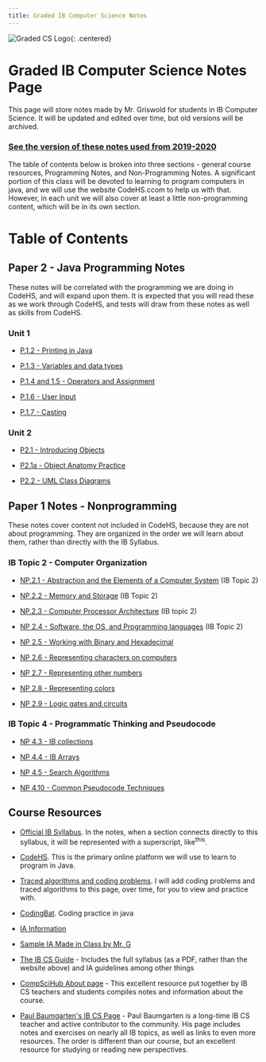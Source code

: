 ```yaml
---
title: Graded IB Computer Science Notes
---
```


![Graded CS Logo](./resources/computer-science-logo.png){: .centered}

# Graded IB Computer Science Notes Page

This page will store notes made by Mr. Griswold for students in IB Computer Science. It will be updated and edited over time, but old versions will be archived.

### [See the version of these notes used from 2019-2020](./2019/index.md)

The table of contents below is broken into three sections - general course resources, Programming Notes, and Non-Programming Notes. A significant portion of this class will be devoted to learning to program computers in java, and we will use the website CodeHS.ccom to help us with that. However, in each unit we will also cover at least a little non-programming content, which will be in its own section. 

# Table of Contents

## Paper 2 - Java Programming Notes

These notes will be correlated with the programming we are doing in CodeHS, and will expand upon them. It is expected that you will read these as we work through CodeHS, and tests will draw from these notes as well as skills from CodeHS.

### Unit 1

* [P.1.2 - Printing in Java](./programming/p1.2_printing.md)

* [P.1.3 - Variables and data types](./programming/p1.3_variables.md)

* [P.1.4 and 1.5 - Operators and Assignment](./programming/p1.4_operators.md)

* [P.1.6 - User Input](./programming/p1.6_userinput.md)

* [P.1.7 - Casting](./programming/p1.7_casting.md)

### Unit 2

* [P2.1 - Introducing Objects](./programming/p2.1_introducing_objects.md)
  
* [P2.1a - Object Anatomy Practice](./programming/p2.1a_object_anatomy_practice.md)

* [P2.2 - UML Class Diagrams](./programming/p2.2_uml_class_diagrams.md)


## Paper 1 Notes - Nonprogramming

These notes cover content not included in CodeHS, because they are not about programming. They are organized in the order we will learn about them, rather than directly with the IB Syllabus.
  
### IB Topic 2 - Computer Organization

* [NP.2.1 - Abstraction and the Elements of a Computer System](./nonprogramming/np2.1_abstraction.md) (IB Topic 2)

* [NP.2.2 - Memory and Storage](./nonprogramming/np2.2_memory.md) (IB Topic 2)

* [NP.2.3 - Computer Processor Architecture](./nonprogramming/np2.3_architecture.md) (IB topic 2)

* [NP 2.4 - Software, the OS, and Programming languages](./nonprogramming/np2.4_software.md) (IB Topic 2)

* [NP 2.5 - Working with Binary and Hexadecimal](nonprogramming/np2.5_representing_integers.md)

* [NP 2.6 - Representing characters on computers](nonprogramming/np2.6_representing_characters.md)

* [NP 2.7 - Representing other numbers](nonprogramming/np2.7_representing_other_numbers.md)

* [NP 2.8 - Representing colors](nonprogramming/np2.8_representing_colors.md)

* [NP 2.9 - Logic gates and circuits](nonprogramming/np2.9_boolean_logic.md)

### IB Topic 4 - Programmatic Thinking and Pseudocode


* [NP 4.3 - IB collections](nonprogramming/np4.3_collections.md)

* [NP 4.4 - IB Arrays](nonprogramming/np4.4_arrays.md)

* [NP 4.5 - Search Algorithms](nonprogramming/np4.5_searching_data_structures.md)
  
* [NP 4.10 - Common Pseudocode Techniques](nonprogramming/np4.10_common_pseudocode.md)

## Course Resources

* [Official IB Syllabus](./resources/syllabus.md). In the notes, when a section connects directly to this syllabus, it will be represented with a superscript, like<sup>this</sup>.

* [CodeHS](http://www.codehs.com). This is the primary online platform we will use to learn to program in Java.
  
* [Traced algorithms and coding problems](./resources/traced_algorithms.md). I will add coding problems and traced algorithms to this page, over time, for you to view and practice with.

* [CodingBat](https://codingbat.com/java). Coding practice in java
  
* [IA Information](./resources/ia.md)

* [Sample IA Made in Class by Mr. G](./resources/sample_ia.md)

* [The IB CS Guide](https://ib.compscihub.net/wp-content/uploads/2015/04/IBCompSciGuide.pdf) - Includes the full syllabus (as a PDF, rather than the website above) and IA guidelines among other things

* [CompSciHub About page](https://ib.compscihub.net/about) - This excellent resource put together by IB CS teachers and students compiles notes and information about the course.

* [Paul Baumgarten's IB CS Page](https://pbaumgarten.com/ib-compsci//) - Paul Baumgarten is a long-time IB CS teacher and active contributor to the community. His page includes notes and exercises on nearly all IB topics, as well as links to even more resources. The order is different than our course, but an excellent resource for studying or reading new perspectives.


 